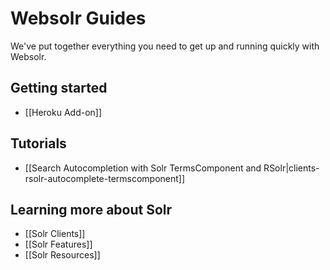 # Websolr Guides

We've put together everything you need to get up and running quickly with Websolr.

## Getting started

- [[Heroku Add-on]]

## Tutorials

- [[Search Autocompletion with Solr TermsComponent and RSolr|clients-rsolr-autocomplete-termscomponent]]

## Learning more about Solr

- [[Solr Clients]]
- [[Solr Features]]
- [[Solr Resources]]
